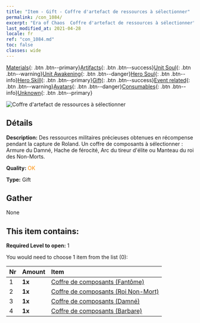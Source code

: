```yaml
---
title: "Item - Gift - Coffre d'artefact de ressources à sélectionner"
permalink: /con_1084/
excerpt: "Era of Chaos  Coffre d'artefact de ressources à sélectionner"
last_modified_at: 2021-04-28
locale: fr
ref: "con_1084.md"
toc: false
classes: wide
---
```

 [Materials](/ItemsFR/){: .btn .btn--primary}[Artifacts](/ItemsFR/Artifacts/){: .btn .btn--success}[Unit Soul](/ItemsFR/UnitSoul/){: .btn .btn--warning}[Unit Awakening](/ItemsFR/UnitAwakening/){: .btn .btn--danger}[Hero Soul](/ItemsFR/HeroSoul/){: .btn .btn--info}[Hero Skill](/ItemsFR/HeroSkill/){: .btn .btn--primary}[Gift](/ItemsFR/Gift/){: .btn .btn--success}[Event related](/ItemsFR/Events/){: .btn .btn--warning}[Avatars](/ItemsFR/Avatars/){: .btn .btn--danger}[Consumables](/ItemsFR/Consumables/){: .btn .btn--info}[Unknown](/ItemsFR/Unknown/){: .btn .btn--primary}

 ![Coffre d'artefact de ressources à sélectionner](/images/t/i_907066.png)

## Détails
 **Description:** Des ressources militaires précieuses obtenues en récompense pendant la capture de Roland. Un coffre de composants à sélectionner : Armure du Damné, Hache de férocité, Arc du tireur d'élite ou Manteau du roi des Non-Morts.

 **Quality:** <span style="color: #FF8C00">OK</span>

 **Type:** Gift

## Gather

  None

## This item contains:

 **Required Level to open:** 1

 You would need to choose 1 item from the list (0):

  | Nr | Amount |     Item    |
  |:---|:-------|:------------|
  | 1 |  **1x** | [Coffre de composants (Fantôme)](/ItemsFR/con_1339/) |  | 
  | 2 |  **1x** | [Coffre de composants (Roi Non-Mort)](/ItemsFR/con_1340/) |  | 
  | 3 |  **1x** | [Coffre de composants (Damné)](/ItemsFR/con_1341/) |  | 
  | 4 |  **1x** | [Coffre de composants (Barbare)](/ItemsFR/con_1342/) |  | 
